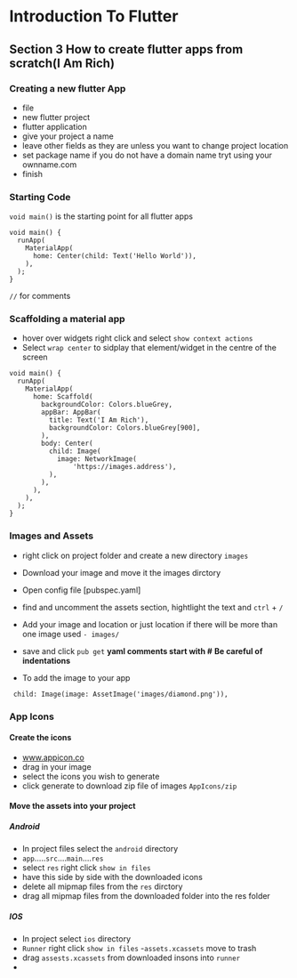 # Introduction To Flutter

## Section 3 How to create flutter apps from scratch(I Am Rich)
### Creating a new flutter App

- file
- new flutter project
- flutter application
- give your project a name
- leave other fields as they are unless you want to change project location
- set package name if you do not have a domain name tryt using your ownname.com
- finish

### Starting Code

`void main()` is the starting point for all flutter apps


```
void main() {
  runApp(
    MaterialApp(
      home: Center(child: Text('Hello World')),
    ),
  );
}
```

`//` for comments

### Scaffolding a material app

- hover over widgets right click and select `show context actions`
- Select `wrap center` to sidplay that element/widget in the centre of the screen


```
void main() {
  runApp(
    MaterialApp(
      home: Scaffold(
        backgroundColor: Colors.blueGrey,
        appBar: AppBar(
          title: Text('I Am Rich'),
          backgroundColor: Colors.blueGrey[900],
        ),
        body: Center(
          child: Image(
            image: NetworkImage(
                'https://images.address'),
          ),
        ),
      ),
    ),
  );
}
```

### Images and Assets

- right click on project folder and create a new directory `images`
- Download your image and move it the images dirctory
- Open config file [pubspec.yaml] 
- find and uncomment the assets section, hightlight the text and `ctrl` + `/`
- Add your image and location or just location if there will be more than one image used `- images/`
- save and click `pub get`
**yaml comments start with #**
**Be careful of indentations**

- To add the image to your app
```
 child: Image(image: AssetImage('images/diamond.png')),
```

### App Icons

#### Create the icons

- www.appicon.co
- drag in your image
- select the icons you wish to generate
- click generate to download zip file of images `AppIcons/zip`

#### Move the assets into your project

##### Android

- In project files select the `android` directory
- `app`.....`src`....`main`....`res`
- select `res` right click `show in files`
- have this side by side with the downloaded icons
- delete all mipmap files from the `res` dirctory
- drag all mipmap files from the downloaded folder into the res folder

##### IOS

- In project select  `ios` directory
- `Runner` right click `show in files`
-`assets.xcassets` move to trash
- drag `assests.xcassets` from downloaded insons into `runner`
- 


